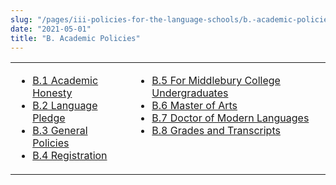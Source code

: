 ```yaml
---
slug: "/pages/iii-policies-for-the-language-schools/b.-academic-policies"
date: "2021-05-01"
title: "B. Academic Policies"
---
```


<table>

<tbody>

<tr valign="top">

<td>

- [B.1 Academic Honesty](/pages/iii-policies-for-the-language-schools/b.-academic-policies/b.1-academic-honesty)
- [B.2 Language Pledge](/pages/iii-policies-for-the-language-schools/b.-academic-policies/b.2-language-pledge)
- [B.3 General Policies](/pages/iii-policies-for-the-language-schools/b.-academic-policies/b.3-general-policies)
- [B.4 Registration](/pages/iii-policies-for-the-language-schools/b.-academic-policies/b.4-registration)

</td>

<td>

- [B.5 For Middlebury College Undergraduates](/pages/iii-policies-for-the-language-schools/b.-academic-policies/b.5-for-middlebury-college-undergraduates)
- [B.6 Master of Arts](/pages/iii-policies-for-the-language-schools/b.-academic-policies/b.6-master-of-arts)
- [B.7 Doctor of Modern Languages](/pages/iii-policies-for-the-language-schools/b.-academic-policies/doctor-of-modern-languages)
- [B.8 Grades and Transcripts](/pages/iii-policies-for-the-language-schools/b.-academic-policies/b.7-student-records)

</td>

</tr>

</tbody>

</table>
